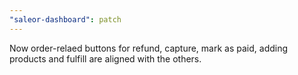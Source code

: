 ```yaml
---
"saleor-dashboard": patch
---
```


Now order-relaed buttons for refund, capture, mark as paid, adding products and fulfill are aligned with the others.
